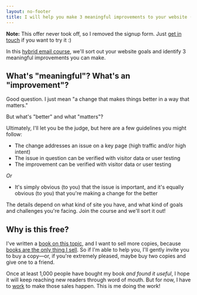 ```yaml
---
layout: no-footer
title: I will help you make 3 meaningful improvements to your website (for free)
---
```


**Note:** This offer never took off, so I removed the signup form. Just [get in touch](/contact) if you want to try it :)

In this [hybrid email course](/hybrid-email-course), we'll sort out your website goals and identify 3 meaningful improvements you can make.

## What's "meaningful"? What's an "improvement"?

Good question. I just mean "a change that makes things better in a way that matters."

But what's "better" and what "matters"?

Ultimately, I'll let you be the judge, but here are a few guidelines you might follow:

- The change addresses an issue on a key page (high traffic and/or high intent)
- The issue in question can be verified with visitor data or user testing
- The improvement can be verified with visitor data or user testing

_Or_

- It's simply obvious (to you) that the issue is important, and it's equally obvious (to you) that you're making a change for the better

The details depend on what kind of site you have, and what kind of goals and challenges you're facing. Join the course and we'll sort it out!

## Why is this free?

I've written a [book on this topic](https://www.amazon.com/dp/B0BVSXB5W7), and I want to sell more copies, because [books are the only thing I sell](/i-just-sell-books/). So if I'm able to help you, I'll gently invite you to buy a copy—or, if you're extremely pleased, maybe buy two copies and give one to a friend.

Once at least 1,000 people have bought my book _and found it useful_, I hope it will keep reaching new readers through word of mouth. But for now, I have to [work](/marketing-your-website-sucks-book/) to make those sales happen. This is me doing the work!
